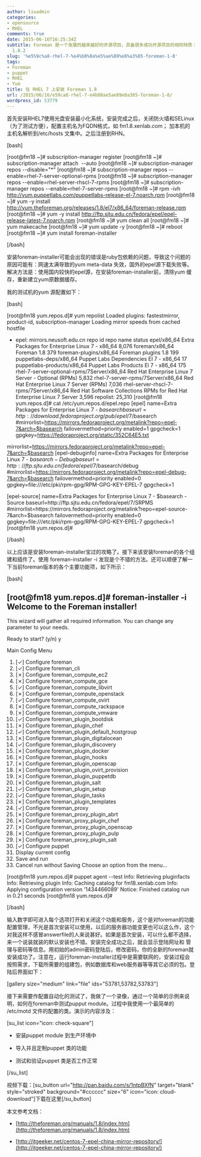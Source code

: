 ```yaml
---
author: liuadmin
categories:
- opensource
- RHEL
comments: true
date: 2015-06-16T16:25:34Z
subtitle: Foreman 是一个发展的越来越好的开源项目，具备很多成功开源项目的相同特质：简单强大的核心装机和自动化配置功能、开放的插件架构下已经开发出足够丰富的周边功能，资源池集成插件涵盖各种服务器虚拟化和云主机，配置自动化控制方面集成了puppet和salt等。本文简述了如何在RHEL7上安装最新版本的Foremen
  1.8.2
slug: '%e5%9c%a8-rhel-7-%e4%b8%8a%e5%ae%89%e8%a3%85-foreman-1-8'
tags:
- Foreman
- puppet
- RHEL
- Yum
title: 在 RHEL 7 上安装 Foreman 1.8
url: /2015/06/16/e59ca8-rhel-7-e4b88ae5ae89e8a385-foreman-1-8/
wordpress_id: 53779
---
```


首先安装RHEL7使用光盘安装最小化系统，安装完成之后，关闭防火墙和SELinux（为了测试方便），配置主机名为FQDN格式，如 fm1.8.xenlab.com； 加本机的主机名解析到/etc/hosts 文集中。之后注册到RHN。

[bash]

[root@fm18 ~]# subscription-manager register
[root@fm18 ~]# subscription-manager attach  --auto
[root@fm18 ~]# subscription-manager repos --disable="*"
[root@fm18 ~]# subscription-manager repos --enable=rhel-7-server-optional-rpms
[root@fm18 ~]# subscription-manager repos --enable=rhel-server-rhscl-7-rpms
[root@fm18 ~]# subscription-manager repos --enable=rhel-7-server-rpms
[root@fm18 ~]# rpm -ivh http://yum.puppetlabs.com/puppetlabs-release-el-7.noarch.rpm
[root@fm18 ~]# yum -y install http://yum.theforeman.org/releases/1.8/el7/x86_64/foreman-release.rpm
[root@fm18 ~]# yum -y install http://ftp.sjtu.edu.cn/fedora/epel/epel-release-latest-7.noarch.rpm
[root@fm18 ~]# yum clean all
[root@fm18 ~]# yum makecache
[root@fm18 ~]# yum update -y
[root@fm18 ~]# reboot
[root@fm18 ~]# yum install foreman-installer

[/bash]

安装foreman-installer可能会出现的错误是ruby包依赖的问题，导致这个问题的原因可能有：网速太满导致的yum meta-data 失效，国外的epel源下载失败等。解决方法是：使用国内较快的epel源，在安装foreman-installer前，清除yum 缓存，重新建立yum原数据缓存。

我的测试机的yum 源配置如下：

[bash]

[root@fm18 yum.repos.d]# yum repolist
Loaded plugins: fastestmirror, product-id, subscription-manager
Loading mirror speeds from cached hostfile
* epel: mirrors.neusoft.edu.cn
repo id repo name status
epel/x86_64 Extra Packages for Enterprise Linux 7 - x86_64 8,076
foreman/x86_64 Foreman 1.8 379
foreman-plugins/x86_64 Foreman plugins 1.8 199
puppetlabs-deps/x86_64 Puppet Labs Dependencies El 7 - x86_64 17
puppetlabs-products/x86_64 Puppet Labs Products El 7 - x86_64 175
rhel-7-server-optional-rpms/7Server/x86_64 Red Hat Enterprise Linux 7 Server - Optional (RPMs) 5,832
rhel-7-server-rpms/7Server/x86_64 Red Hat Enterprise Linux 7 Server (RPMs) 7,036
rhel-server-rhscl-7-rpms/7Server/x86_64 Red Hat Software Collections RPMs for Red Hat Enterprise Linux 7 Server 3,596
repolist: 25,310
[root@fm18 yum.repos.d]# cat /etc/yum.repos.d/epel.repo
[epel]
name=Extra Packages for Enterprise Linux 7 - $basearch
baseurl=http://download.fedoraproject.org/pub/epel/7/$basearch
#mirrorlist=https://mirrors.fedoraproject.org/metalink?repo=epel-7&arch=$basearch
failovermethod=priority
enabled=1
gpgcheck=1
gpgkey=https://fedoraproject.org/static/352C64E5.txt

mirrorlist=https://mirrors.fedoraproject.org/metalink?repo=epel-7&arch=$basearch
[epel-debuginfo]
name=Extra Packages for Enterprise Linux 7 - $basearch - Debug
baseurl=http://ftp.sjtu.edu.cn/fedora/epel/7/$basearch/debug
#mirrorlist=https://mirrors.fedoraproject.org/metalink?repo=epel-debug-7&arch=$basearch
failovermethod=priority
enabled=0
gpgkey=file:///etc/pki/rpm-gpg/RPM-GPG-KEY-EPEL-7
gpgcheck=1

[epel-source]
name=Extra Packages for Enterprise Linux 7 - $basearch - Source
baseurl=http://ftp.sjtu.edu.cn/fedora/epel/7/SRPMS
#mirrorlist=https://mirrors.fedoraproject.org/metalink?repo=epel-source-7&arch=$basearch
failovermethod=priority
enabled=0
gpgkey=file:///etc/pki/rpm-gpg/RPM-GPG-KEY-EPEL-7
gpgcheck=1
[root@fm18 yum.repos.d]#

[/bash]

以上应该是安装foreman-installer宝过的攻略了。接下来该安装foreman的各个组建和插件了。使用 foreman-installer -i 发现是个不错的方法。还可以顺便了解一下当前foreman版本的各个主要功能项，如下所示：

[bash]

[root@fm18 yum.repos.d]# foreman-installer -i
Welcome to the Foreman installer!
---------------------------------

This wizard will gather all required information. You can change any parameter
to your needs.

Ready to start? (y/n) y

Main Config Menu
1. [✓] Configure foreman
2. [✓] Configure foreman_cli
3. [✗] Configure foreman_compute_ec2
4. [✗] Configure foreman_compute_gce
5. [✓] Configure foreman_compute_libvirt
6. [✗] Configure foreman_compute_openstack
7. [✓] Configure foreman_compute_ovirt
8. [✗] Configure foreman_compute_rackspace
9. [✗] Configure foreman_compute_vmware
10. [✓] Configure foreman_plugin_bootdisk
11. [✗] Configure foreman_plugin_chef
12. [✓] Configure foreman_plugin_default_hostgroup
13. [✗] Configure foreman_plugin_digitalocean
14. [✓] Configure foreman_plugin_discovery
15. [✗] Configure foreman_plugin_docker
16. [✗] Configure foreman_plugin_hooks
17. [✗] Configure foreman_plugin_openscap
18. [✗] Configure foreman_plugin_ovirt_provision
19. [✗] Configure foreman_plugin_puppetdb
20. [✗] Configure foreman_plugin_salt
21. [✓] Configure foreman_plugin_setup
22. [✓] Configure foreman_plugin_tasks
23. [✗] Configure foreman_plugin_templates
24. [✓] Configure foreman_proxy
25. [✗] Configure foreman_proxy_plugin_abrt
26. [✗] Configure foreman_proxy_plugin_chef
27. [✗] Configure foreman_proxy_plugin_openscap
28. [✗] Configure foreman_proxy_plugin_pulp
29. [✗] Configure foreman_proxy_plugin_salt
30. [✓] Configure puppet
31. Display current config
32. Save and run
33. Cancel run without Saving
Choose an option from the menu...

[root@fm18 yum.repos.d]# puppet agent --test
Info: Retrieving pluginfacts
Info: Retrieving plugin
Info: Caching catalog for fm18.xenlab.com
Info: Applying configuration version '1434466089'
Notice: Finished catalog run in 0.21 seconds
[root@fm18 yum.repos.d]#

[/bash]

输入数字即可进入每个选项打开和关闭这个功能和服务，这个是对foreman的功能配置管理，不光是首次安装可以使用，以后的服务器功能变更也可以这么作，这个对我这样不感冒answerfile的人来说甚好。如果是首次安装，可以什么都不选择，来一个说装就装的默认安装也不错。安装完全成功之后，就会显示登陆网址和 管理与密码等信息。用初始的admin密码登陆后，修改密码，你的全新的foreman就安装成功了。注意在，运行foreman-installer过程中是需要联网的，安装过程会按照需求，下载所需要的组建包，例如数据库和web服务器等等其它必须的包。登陆后界面如下：

[gallery size="medium" link="file" ids="53781,53782,53783"]

接下来需要作配置自动化的测试了，我做了一个录像，通过一个简单的示例来说明，如何在foreman中测试pupput module。过程中我使用一个最简单的 /etc/motd 文件的配置的类。演示的内容涉及：

[su_list icon="icon: check-square"]



	
  * 安装puppet module 到生产环境中

	
  * 导入并且定制puppet 类的功能

	
  * 测试和验证puppet 类是否工作正常


[/su_list]

视频下载：[su_button url="http://pan.baidu.com/s/1ntpBXfN" target="blank" style="stroked" background="#cccccc" size="6" icon="icon: cloud-download"]下载在这里[/su_button]

本文参考文档：

	
  * [http://theforeman.org/manuals/1.8/index.htm](http://theforeman.org/manuals/1.8/index.htm)

	
  * [http://itgeeker.net/centos-7-epel-china-mirror-repository/](http://itgeeker.net/centos-7-epel-china-mirror-repository/)


